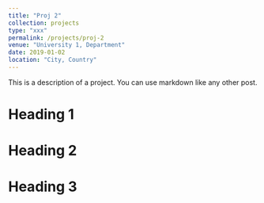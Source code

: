 ```yaml
---
title: "Proj 2"
collection: projects
type: "xxx"
permalink: /projects/proj-2
venue: "University 1, Department"
date: 2019-01-02
location: "City, Country"
---
```


This is a description of a project. You can use markdown like any other post.

Heading 1
======

Heading 2
======

Heading 3
======
